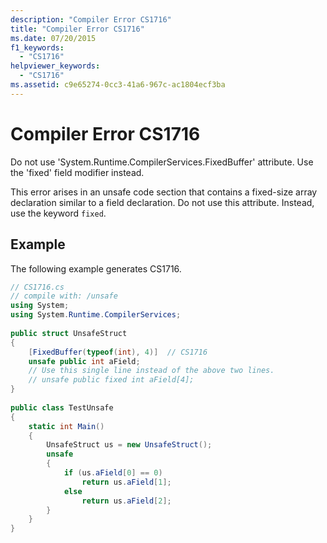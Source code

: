 ```yaml
---
description: "Compiler Error CS1716"
title: "Compiler Error CS1716"
ms.date: 07/20/2015
f1_keywords: 
  - "CS1716"
helpviewer_keywords: 
  - "CS1716"
ms.assetid: c9e65274-0cc3-41a6-967c-ac1804ecf3ba
---
```

# Compiler Error CS1716
Do not use 'System.Runtime.CompilerServices.FixedBuffer' attribute. Use the 'fixed' field modifier instead.  
  
 This error arises in an unsafe code section that contains a fixed-size array declaration similar to a field declaration. Do not use this attribute. Instead, use the keyword `fixed`.  
  
## Example  
 The following example generates CS1716.  
  
```csharp  
// CS1716.cs  
// compile with: /unsafe  
using System;  
using System.Runtime.CompilerServices;  
  
public struct UnsafeStruct  
{  
    [FixedBuffer(typeof(int), 4)]  // CS1716  
    unsafe public int aField;  
    // Use this single line instead of the above two lines.  
    // unsafe public fixed int aField[4];  
}  
  
public class TestUnsafe  
{  
    static int Main()  
    {  
        UnsafeStruct us = new UnsafeStruct();  
        unsafe  
        {  
            if (us.aField[0] == 0)  
                return us.aField[1];  
            else  
                return us.aField[2];  
        }  
    }  
}  
```
